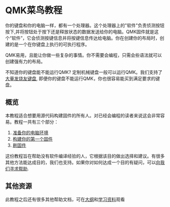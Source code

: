 # QMK菜鸟教程

你的键盘和你的电脑一样，都有一个处理器。这个处理器上的"软件"负责侦测按钮按下,并将按钮处于按下还是释放状态的数据发送给你的电脑。QMK固件就是这个“软件”，它会侦测按键信息并将按键信息传达给电脑。你在创建你的布局时，创建的是一个在你键盘上执行的可执行程序。

QMK易用，且能让你做一些复杂的事情。你不需要会编程，只需会些语法就可以创建强有力的布局。

不知道你的键盘能不能运行QMK? 定制机械键盘一般可以运行QMK。我们支持了[大量发烧友键盘](https://qmk.fm/keyboards/), 即便你的键盘不能运行QMK，你也很容易能买到满足要求的键盘。

## 概览

本教程适合想要用源代码构建固件的所有人。对已经会编程的读者来说这会非常容易。教程一共有三个部分：

1. [准备你的电脑环境](zh-cn/newbs_getting_started.md)
2. [构建你的第一个固件](zh-cn/newbs_building_firmware.md)
3. [刷固件](zh-cn/newbs_flashing.md)


这份教程旨在帮助没有软件编译经验的人，它根据该目的做出选择和建议。有很多其他方法能达成目的，我们也支持。如果你对如何达成一个目的有疑问，可以[向我们寻求帮助](zh-cn/getting_started_getting_help.md).

## 其他资源

此教程之后还有很多其他帮助文档，可在[大纲](zh-cn/syllabus.md)和[学习资料](zh-cn/newbs_learn_more_resources.md)观看
